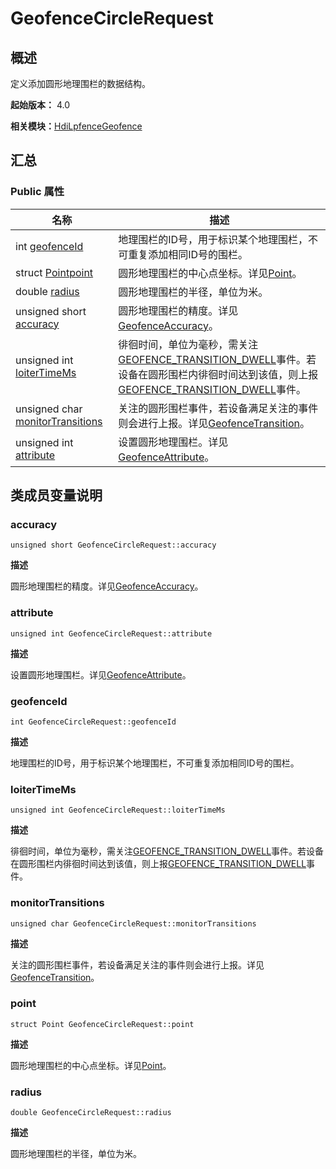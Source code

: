 # GeofenceCircleRequest


## 概述

定义添加圆形地理围栏的数据结构。

**起始版本：** 4.0

**相关模块：**[HdiLpfenceGeofence](_hdi_lpfence_geofence.md)


## 汇总


### Public 属性

| 名称 | 描述 | 
| -------- | -------- |
| int [geofenceId](#geofenceid) | 地理围栏的ID号，用于标识某个地理围栏，不可重复添加相同ID号的围栏。 | 
| struct [Point](lpfence_point.md)[point](#point) | 圆形地理围栏的中心点坐标。详见[Point](lpfence_point.md)。 | 
| double [radius](#radius) | 圆形地理围栏的半径，单位为米。 | 
| unsigned short [accuracy](#accuracy) | 圆形地理围栏的精度。详见[GeofenceAccuracy](_hdi_lpfence_geofence.md#geofenceaccuracy)。 | 
| unsigned int [loiterTimeMs](#loitertimems) | 徘徊时间，单位为毫秒，需关注[GEOFENCE_TRANSITION_DWELL](_hdi_lpfence_geofence.md)事件。若设备在圆形围栏内徘徊时间达到该值，则上报[GEOFENCE_TRANSITION_DWELL](_hdi_lpfence_geofence.md)事件。 | 
| unsigned char [monitorTransitions](#monitortransitions) | 关注的圆形围栏事件，若设备满足关注的事件则会进行上报。详见[GeofenceTransition](_hdi_lpfence_geofence.md#geofencetransition)。 | 
| unsigned int [attribute](#attribute) | 设置圆形地理围栏。详见[GeofenceAttribute](_hdi_lpfence_geofence.md#geofenceattribute)。 | 


## 类成员变量说明


### accuracy

```
unsigned short GeofenceCircleRequest::accuracy
```

**描述**


圆形地理围栏的精度。详见[GeofenceAccuracy](_hdi_lpfence_geofence.md#geofenceaccuracy)。


### attribute

```
unsigned int GeofenceCircleRequest::attribute
```

**描述**


设置圆形地理围栏。详见[GeofenceAttribute](_hdi_lpfence_geofence.md#geofenceattribute)。


### geofenceId

```
int GeofenceCircleRequest::geofenceId
```

**描述**


地理围栏的ID号，用于标识某个地理围栏，不可重复添加相同ID号的围栏。


### loiterTimeMs

```
unsigned int GeofenceCircleRequest::loiterTimeMs
```

**描述**


徘徊时间，单位为毫秒，需关注[GEOFENCE_TRANSITION_DWELL](_hdi_lpfence_geofence.md)事件。若设备在圆形围栏内徘徊时间达到该值，则上报[GEOFENCE_TRANSITION_DWELL](_hdi_lpfence_geofence.md)事件。


### monitorTransitions

```
unsigned char GeofenceCircleRequest::monitorTransitions
```

**描述**


关注的圆形围栏事件，若设备满足关注的事件则会进行上报。详见[GeofenceTransition](_hdi_lpfence_geofence.md#geofencetransition)。


### point

```
struct Point GeofenceCircleRequest::point
```

**描述**


圆形地理围栏的中心点坐标。详见[Point](lpfence_point.md)。


### radius

```
double GeofenceCircleRequest::radius
```

**描述**


圆形地理围栏的半径，单位为米。
